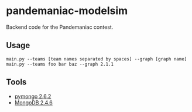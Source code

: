 pandemaniac-modelsim
====================
Backend code for the Pandemaniac contest.


Usage
-----

    main.py --teams [team names separated by spaces] --graph [graph name]
    main.py --teams foo bar baz --graph 2.1.1


Tools
-----
* [pymongo 2.6.2](http://api.mongodb.org/python/current/installation.html)
* [MongoDB 2.4.6](http://www.mongodb.org/downloads)
